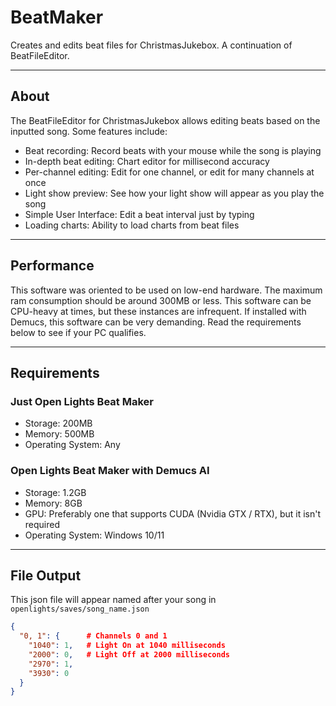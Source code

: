 # BeatMaker
Creates and edits beat files for ChristmasJukebox.
A continuation of BeatFileEditor.

---

## About
The BeatFileEditor for ChristmasJukebox allows editing beats based on the inputted song.
Some features include:
- Beat recording: Record beats with your mouse while the song is playing
- In-depth beat editing: Chart editor for millisecond accuracy
- Per-channel editing: Edit for one channel, or edit for many channels at once
- Light show preview: See how your light show will appear as you play the song
- Simple User Interface: Edit a beat interval just by typing
- Loading charts: Ability to load charts from beat files

---

## Performance
This software was oriented to be used on low-end hardware. The maximum ram consumption should be around 300MB or less.
This software can be CPU-heavy at times, but these instances are infrequent.
If installed with Demucs, this software can be very demanding. Read the requirements below to see if your PC qualifies.

---

## Requirements
### Just Open Lights Beat Maker
- Storage: 200MB
- Memory: 500MB
- Operating System: Any
### Open Lights Beat Maker with Demucs AI
- Storage: 1.2GB
- Memory: 8GB
- GPU: Preferably one that supports CUDA (Nvidia GTX / RTX), but it isn't required
- Operating System: Windows 10/11

---

## File Output
This json file will appear named after your song in `openlights/saves/song_name.json`
```json
{
  "0, 1": {      # Channels 0 and 1
    "1040": 1,   # Light On at 1040 milliseconds
    "2000": 0,   # Light Off at 2000 milliseconds
    "2970": 1,
    "3930": 0
  }
}
```
